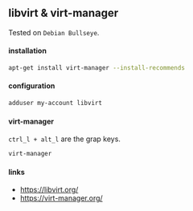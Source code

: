 ## libvirt & virt-manager

Tested on `Debian Bullseye`.

#### installation

```bash
apt-get install virt-manager --install-recommends
```

#### configuration

```bash
adduser my-account libvirt
```

#### virt-manager

`ctrl_l + alt_l` are the grap keys.

```bash
virt-manager
```

#### links

- https://libvirt.org/
- https://virt-manager.org/
